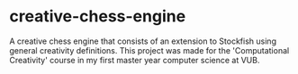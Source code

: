 # creative-chess-engine
A creative chess engine that consists of an extension to Stockfish using general creativity definitions. This project was made for the 'Computational Creativity' course in my first master year computer science at VUB.
